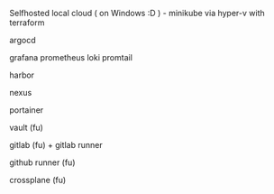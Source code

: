 Selfhosted local cloud ( on Windows :D ) - minikube via hyper-v with terraform

argocd

grafana prometheus loki promtail

harbor

nexus

portainer

vault (fu)

gitlab (fu) + gitlab runner

github runner (fu)

crossplane (fu)
